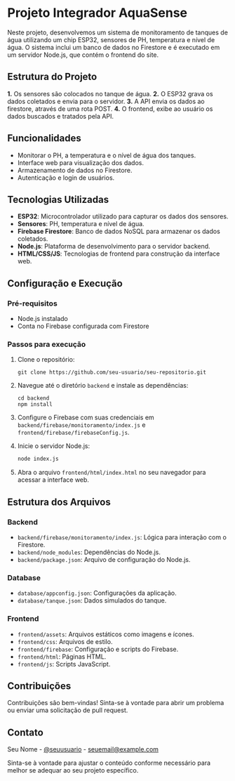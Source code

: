 # Projeto Integrador AquaSense

Neste projeto, desenvolvemos um sistema de monitoramento de tanques de água utilizando um chip ESP32, sensores de PH, temperatura e nível de água. O sistema inclui um banco de dados no Firestore e é executado em um servidor Node.js, que contém o frontend do site.

## Estrutura do Projeto
**1.** Os sensores são colocados no tanque de água.
**2.** O ESP32 grava os dados coletados e envia para o servidor.
**3.** A API envia os dados ao firestore, através de uma rota POST.
**4.** O frontend, exibe ao usuário os dados buscados e tratados pela API.

## Funcionalidades
- Monitorar o PH, a temperatura e o nível de água dos tanques.
- Interface web para visualização dos dados.
- Armazenamento de dados no Firestore.
- Autenticação e login de usuários.

## Tecnologias Utilizadas
- **ESP32**: Microcontrolador utilizado para capturar os dados dos sensores.
- **Sensores**: PH, temperatura e nível de água.
- **Firebase Firestore**: Banco de dados NoSQL para armazenar os dados coletados.
- **Node.js**: Plataforma de desenvolvimento para o servidor backend.
- **HTML/CSS/JS**: Tecnologias de frontend para construção da interface web.

## Configuração e Execução

### Pré-requisitos
- Node.js instalado
- Conta no Firebase configurada com Firestore

### Passos para execução
1. Clone o repositório:
   ```
   git clone https://github.com/seu-usuario/seu-repositorio.git
   ```

2. Navegue até o diretório `backend` e instale as dependências:
   ```
   cd backend
   npm install
   ```

3. Configure o Firebase com suas credenciais em `backend/firebase/monitoramento/index.js` e `frontend/firebase/firebaseConfig.js`.

4. Inicie o servidor Node.js:
   ```sh
   node index.js
   ```

5. Abra o arquivo `frontend/html/index.html` no seu navegador para acessar a interface web.

## Estrutura dos Arquivos

### Backend

- `backend/firebase/monitoramento/index.js`: Lógica para interação com o Firestore.
- `backend/node_modules`: Dependências do Node.js.
- `backend/package.json`: Arquivo de configuração do Node.js.

### Database

- `database/appconfig.json`: Configurações da aplicação.
- `database/tanque.json`: Dados simulados do tanque.

### Frontend

- `frontend/assets`: Arquivos estáticos como imagens e ícones.
- `frontend/css`: Arquivos de estilo.
- `frontend/firebase`: Configuração e scripts do Firebase.
- `frontend/html`: Páginas HTML.
- `frontend/js`: Scripts JavaScript.

## Contribuições

Contribuições são bem-vindas! Sinta-se à vontade para abrir um problema ou enviar uma solicitação de pull request.


## Contato

Seu Nome - [@seuusuario](https://twitter.com/seuusuario) - seuemail@example.com


Sinta-se à vontade para ajustar o conteúdo conforme necessário para melhor se adequar ao seu projeto específico.
